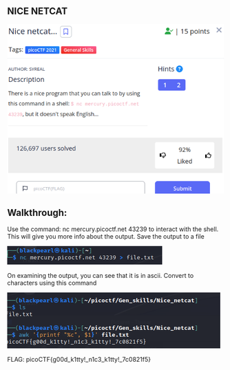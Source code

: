 ## **NICE NETCAT**

![img1](images/FullDes.png)

## **Walkthrough:**
Use the command: nc mercury.picoctf.net 43239 to interact 
with the shell. This will give you more info about the output.
Save the output to a file

![img2](images/netcat2.png)

On examining the output, you can see that it is in ascii. 
Convert to characters using this command

![img3](images/netcat3.png)

FLAG: picoCTF{g00d_k1tty!_n1c3_k1tty!_7c0821f5} 
